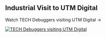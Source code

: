 ## Industrial Visit to UTM Digital

Watch TECH Debuggers visiting UTM Digital ->

[![TECH Debuggers visiting UTM Digital](https://img.youtube.com/vi/8lMLOhbaf7U/hqdefault.jpg)](https://youtu.be/8lMLOhbaf7U)


